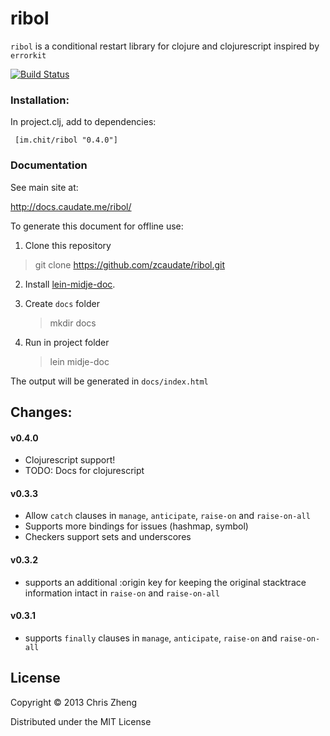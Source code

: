 # ribol

`ribol` is a conditional restart library for clojure and clojurescript inspired by `errorkit`

[![Build Status](https://travis-ci.org/zcaudate/ribol.png?branch=master)](https://travis-ci.org/zcaudate/ribol)

### Installation:

In project.clj, add to dependencies:

     [im.chit/ribol "0.4.0"]

### Documentation

See main site at:

http://docs.caudate.me/ribol/

To generate this document for offline use: 

  1. Clone this repository

   > git clone https://github.com/zcaudate/ribol.git

  2. Install [lein-midje-doc](http://docs.caudate.me/lein-midje-doc). 
  
  3. Create `docs` folder
      > mkdir docs

  4. Run in project folder
  
      > lein midje-doc

The output will be generated in `docs/index.html`


## Changes:

#### v0.4.0
- Clojurescript support!
- TODO: Docs for clojurescript

#### v0.3.3
- Allow `catch` clauses in `manage`, `anticipate`, `raise-on` and `raise-on-all`
- Supports more bindings for issues (hashmap, symbol)
- Checkers support sets and underscores

#### v0.3.2
- supports an additional :origin key for keeping the original stacktrace information intact in `raise-on` and `raise-on-all`

#### v0.3.1
- supports `finally` clauses in `manage`, `anticipate`, `raise-on` and `raise-on-all`


## License

Copyright © 2013 Chris Zheng

Distributed under the MIT License
